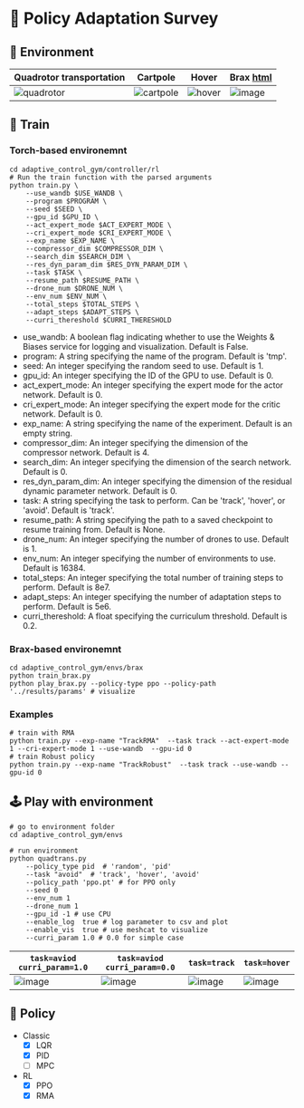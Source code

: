 # 🚁 Policy Adaptation Survey

## 🤖 Environment

|Quadrotor transportation| Cartpole                                                     | Hover                                                        | Brax [html](https://drive.google.com/file/d/1CCgmkMbNYMG4W4XHiMsaBZcKgz3WMREQ/view?usp=sharing) |
|-| ------------------------------------------------------------ | ------------------------------------------------------------ | - |
|![quadrotor](https://user-images.githubusercontent.com/60093981/236766584-83b40cdb-bc8e-4c64-8562-f4261ac5af68.gif)| ![cartpole](https://tva1.sinaimg.cn/large/008vxvgGly1h8whypx7rig305k02s41b.gif) | ![hover](https://tva1.sinaimg.cn/large/008vxvgGly1h8whraypc1g301e05kq3r.gif) | ![image](https://github.com/jc-bao/policy-adaptation-survey/assets/60093981/a9a8458b-235b-494c-8e29-bd935bc809fc) |


## 🐣 Train

### Torch-based environemnt

```shell
cd adaptive_control_gym/controller/rl
# Run the train function with the parsed arguments
python train.py \
    --use_wandb $USE_WANDB \
    --program $PROGRAM \
    --seed $SEED \
    --gpu_id $GPU_ID \
    --act_expert_mode $ACT_EXPERT_MODE \
    --cri_expert_mode $CRI_EXPERT_MODE \
    --exp_name $EXP_NAME \
    --compressor_dim $COMPRESSOR_DIM \
    --search_dim $SEARCH_DIM \
    --res_dyn_param_dim $RES_DYN_PARAM_DIM \
    --task $TASK \
    --resume_path $RESUME_PATH \
    --drone_num $DRONE_NUM \
    --env_num $ENV_NUM \
    --total_steps $TOTAL_STEPS \
    --adapt_steps $ADAPT_STEPS \
    --curri_thereshold $CURRI_THERESHOLD
```

* use_wandb: A boolean flag indicating whether to use the Weights & Biases service for logging and visualization. Default is False.
* program: A string specifying the name of the program. Default is 'tmp'.
* seed: An integer specifying the random seed to use. Default is 1.
* gpu_id: An integer specifying the ID of the GPU to use. Default is 0.
* act_expert_mode: An integer specifying the expert mode for the actor network. Default is 0.
* cri_expert_mode: An integer specifying the expert mode for the critic network. Default is 0.
* exp_name: A string specifying the name of the experiment. Default is an empty string.
* compressor_dim: An integer specifying the dimension of the compressor network. Default is 4.
* search_dim: An integer specifying the dimension of the search network. Default is 0.
* res_dyn_param_dim: An integer specifying the dimension of the residual dynamic parameter network. Default is 0.
* task: A string specifying the task to perform. Can be 'track', 'hover', or 'avoid'. Default is 'track'.
* resume_path: A string specifying the path to a saved checkpoint to resume training from. Default is None.
* drone_num: An integer specifying the number of drones to use. Default is 1.
* env_num: An integer specifying the number of environments to use. Default is 16384.
* total_steps: An integer specifying the total number of training steps to perform. Default is 8e7.
* adapt_steps: An integer specifying the number of adaptation steps to perform. Default is 5e6.
* curri_thereshold: A float specifying the curriculum threshold. Default is 0.2.

### Brax-based environemnt

```shell
cd adaptive_control_gym/envs/brax
python train_brax.py
python play_brax.py --policy-type ppo --policy-path '../results/params' # visualize
```

### Examples

```shell
# train with RMA
python train.py --exp-name "TrackRMA"  --task track --act-expert-mode 1 --cri-expert-mode 1 --use-wandb  --gpu-id 0
# train Robust policy
python train.py --exp-name "TrackRobust"  --task track --use-wandb --gpu-id 0
```

## 🕹 Play with environment

```shell
# go to environment folder
cd adaptive_control_gym/envs

# run environment
python quadtrans.py 
    --policy_type pid  # 'random', 'pid'
    --task "avoid"  # 'track', 'hover', 'avoid'
    --policy_path 'ppo.pt' # for PPO only
    --seed 0
    --env_num 1
    --drone_num 1
    --gpu_id -1 # use CPU
    --enable_log  true # log parameter to csv and plot
    --enable_vis  true # use meshcat to visualize
    --curri_param 1.0 # 0.0 for simple case

```

| `task=aviod curri_param=1.0`                                 |    `task=aviod curri_param=0.0`    |  `task=track`    | `task=hover` |
| ------------------------------------------------------------ | ---- | ---- | - |
| ![image](https://github.com/jc-bao/policy-adaptation-survey/assets/60093981/2db622a8-23cc-4fc7-8c82-94c54cc154e0) |   ![image](https://github.com/jc-bao/policy-adaptation-survey/assets/60093981/c5178f3c-29e6-4c98-a09f-4028cf70e496) |  ![image](https://github.com/jc-bao/policy-adaptation-survey/assets/60093981/1a3546ce-6527-451a-8c0a-975f256964e0)  | ![image](https://github.com/jc-bao/policy-adaptation-survey/assets/60093981/76c82417-b7bd-4ea4-8988-f8e2b2fc1134)|


## 🐒 Policy

* Classic
  - [x] LQR
  - [x] PID
  - [ ] MPC
* RL
  - [x] PPO 
  - [x] RMA
